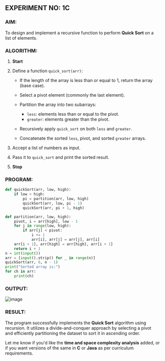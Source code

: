 ## **EXPERIMENT NO: 1C**

### **AIM:**

To design and implement a recursive function to perform **Quick Sort** on a list of elements.



### **ALGORITHM:**

1. **Start**
2. Define a function `quick_sort(arr)`:

   * If the length of the array is less than or equal to 1, return the array (base case).
   * Select a pivot element (commonly the last element).
   * Partition the array into two subarrays:

     * `less`: elements less than or equal to the pivot.
     * `greater`: elements greater than the pivot.
   * Recursively apply `quick_sort` on both `less` and `greater`.
   * Concatenate the sorted `less`, pivot, and sorted `greater` arrays.
3. Accept a list of numbers as input.
4. Pass it to `quick_sort` and print the sorted result.
5. **Stop**



### **PROGRAM:**

```python
def quickSort(arr, low, high):
    if low < high:
        pi = partition(arr, low, high)
        quickSort(arr, low, pi - 1)
        quickSort(arr, pi + 1, high)

def partition(arr, low, high):
    pivot, i = arr[high], low - 1
    for j in range(low, high):
        if arr[j] < pivot:
            i += 1
            arr[i], arr[j] = arr[j], arr[i]
    arr[i + 1], arr[high] = arr[high], arr[i + 1]
    return i + 1
n = int(input())  
arr = [input().strip() for _ in range(n)]  
quickSort(arr, 0, n - 1)
print("Sorted array is:")
for ch in arr:
    print(ch)
```



### **OUTPUT:**

![image](https://github.com/user-attachments/assets/28c0af3a-793f-402a-a074-f73a07610a8b)




### **RESULT:**

The program successfully implements the **Quick Sort** algorithm using recursion. It utilizes a divide-and-conquer approach by selecting a pivot and efficiently partitioning the dataset to sort it in ascending order.



Let me know if you'd like the **time and space complexity analysis** added, or if you want versions of the same in **C** or **Java** as per curriculum requirements.
